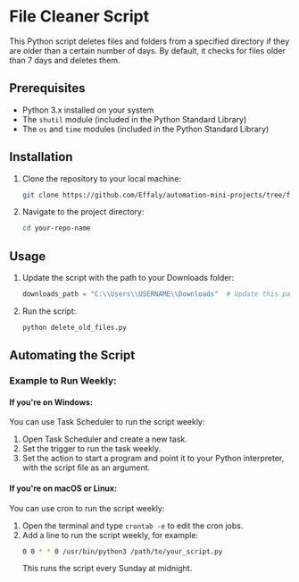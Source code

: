 # File Cleaner Script

This Python script deletes files and folders from a specified directory if they are older than a certain number of days. By default, it checks for files older than 7 days and deletes them. 

## Prerequisites

- Python 3.x installed on your system
- The `shutil` module (included in the Python Standard Library)
- The `os` and `time` modules (included in the Python Standard Library)

## Installation

1. Clone the repository to your local machine:
    ```bash
    git clone https://github.com/Effaly/automation-mini-projects/tree/f38080b5de17699a483c2a24dba7f9350a55e31a/Folder%20Cleaner
    ```

2. Navigate to the project directory:
    ```bash
    cd your-repo-name
    ```

## Usage

1. Update the script with the path to your Downloads folder:
    ```python
    downloads_path = "C:\\Users\\USERNAME\\Downloads"  # Update this path
    ```

2. Run the script:
    ```bash
    python delete_old_files.py
    ```

## Automating the Script

### Example to Run Weekly:

#### If you're on Windows:

You can use Task Scheduler to run the script weekly:

1. Open Task Scheduler and create a new task.
2. Set the trigger to run the task weekly.
3. Set the action to start a program and point it to your Python interpreter, with the script file as an argument.

#### If you're on macOS or Linux:

You can use cron to run the script weekly:

1. Open the terminal and type `crontab -e` to edit the cron jobs.
2. Add a line to run the script weekly, for example:
    ```bash
    0 0 * * 0 /usr/bin/python3 /path/to/your_script.py
    ```
    This runs the script every Sunday at midnight.
